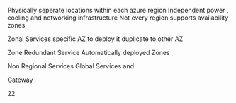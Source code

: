 Physically seperate locations within each azure region
Independent power , cooling and networking infrastructure
Not every region supports availability zones


Zonal Services
specific AZ to deploy it 
duplicate to other AZ

Zone Redundant Service
Automatically deployed Zones

Non Regional Services
Global Services and 

Gateway

22
